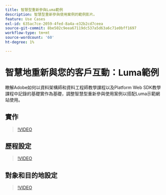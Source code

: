 ```yaml
---
title: 智慧型重新參與Luma範例
description: 智慧型重新參與使用案例的範例影片。
feature: Use Cases
exl-id: 635ac7ce-2059-4fed-8a4a-e32b2cd7ceea
source-git-commit: 8be502c9eea67119dc537a5d63a6c71e0bff1697
workflow-type: tm+mt
source-wordcount: '60'
ht-degree: 1%

---
```


# 智慧地重新與您的客戶互動：Luma範例

瞭解Adobe如何以資料架構師和資料工程師教學課程以及Platform Web SDK教學課程中記錄的基礎實作為基礎，調整智慧型重新參與使用案例以搭配Luma示範網站使用。

## 實作

>[!VIDEO](https://video.tv.adobe.com/v/3425184/?quality=12&learn=on)

## 歷程設定

>[!VIDEO](https://video.tv.adobe.com/v/3427101/?quality=12&learn=on)

## 對象和目的地設定

>[!VIDEO](https://video.tv.adobe.com/v/3427451/?quality=12&learn=on)
